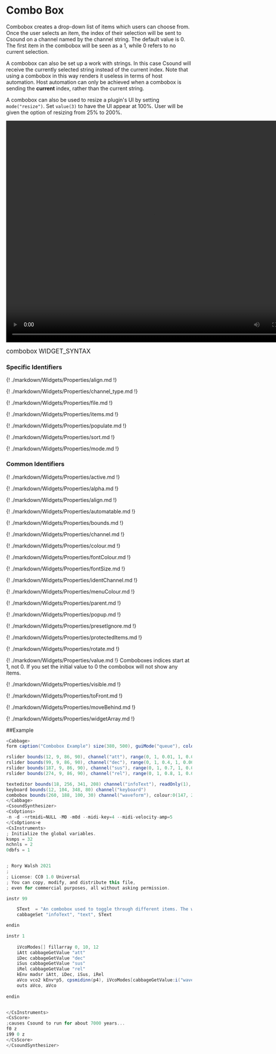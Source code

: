 # Combo Box

Combobox creates a drop-down list of items which users can choose from. Once the user selects an item, the index of their selection will be sent to Csound on a channel named by the channel string. The default value is 0. The first item in the combobox will be seen as a 1, while 0 refers to no current selection.

A combobox can also be set up a work with strings. In this case Csound will receive the currently selected string instead of the current index. Note that using a combobox in this way renders it useless in terms of host automation. Host automation can only be achieved when a combobox is sending the **current** index, rather than the current string.  

A combobox can also be used to resize a plugin's UI by setting `mode("resize")`. Set `value(3)` to have the UI appear at 100%. User will be given the option of resizing from 25% to 200%.

<video width="800" height="600" controls>
<source src="../../images/docs/combobox.mp4">
</video> 

<big></pre>
combobox WIDGET_SYNTAX
</pre></big>

### Specific Identifiers

{! ./markdown/Widgets/Properties/align.md !} 

{! ./markdown/Widgets/Properties/channel_type.md !} 

{! ./markdown/Widgets/Properties/file.md !} 

{! ./markdown/Widgets/Properties/items.md !} 

{! ./markdown/Widgets/Properties/populate.md !} 

{! ./markdown/Widgets/Properties/sort.md !} 

{! ./markdown/Widgets/Properties/mode.md !} 

### Common Identifiers
{! ./markdown/Widgets/Properties/active.md !}   

{! ./markdown/Widgets/Properties/alpha.md !}

{! ./markdown/Widgets/Properties/align.md !}  

{! ./markdown/Widgets/Properties/automatable.md !} 

{! ./markdown/Widgets/Properties/bounds.md !}   

{! ./markdown/Widgets/Properties/channel.md !} 

{! ./markdown/Widgets/Properties/colour.md !}   

{! ./markdown/Widgets/Properties/fontColour.md !}  

{! ./markdown/Widgets/Properties/fontSize.md !}  

{! ./markdown/Widgets/Properties/identChannel.md !}  

{! ./markdown/Widgets/Properties/menuColour.md !}   

{! ./markdown/Widgets/Properties/parent.md !} 

{! ./markdown/Widgets/Properties/popup.md !}  

{! ./markdown/Widgets/Properties/presetIgnore.md !} 

{! ./markdown/Widgets/Properties/protectedItems.md !} 

{! ./markdown/Widgets/Properties/rotate.md !}   

{! ./markdown/Widgets/Properties/value.md !}  Comboboxes indices start at 1, not 0. If you set the initial value to 0 the combobox will not show any items.

{! ./markdown/Widgets/Properties/visible.md !}   

{! ./markdown/Widgets/Properties/toFront.md !} 

{! ./markdown/Widgets/Properties/moveBehind.md !} 

{! ./markdown/Widgets/Properties/widgetArray.md !}  

<!--(End of identifiers)/-->

##Example
<!--(Widget Example)/-->
```csharp
<Cabbage>
form caption("Combobox Example") size(380, 500), guiMode("queue"), colour(2, 145, 209) pluginId("def1")

rslider bounds(12, 9, 86, 90), channel("att"), range(0, 1, 0.01, 1, 0.001), text("Att.")
rslider bounds(99, 9, 86, 90), channel("dec"), range(0, 1, 0.4, 1, 0.001), text("Dec.")
rslider bounds(187, 9, 86, 90), channel("sus"), range(0, 1, 0.7, 1, 0.001), text("Sus.")
rslider bounds(274, 9, 86, 90), channel("rel"), range(0, 1, 0.8, 1, 0.001), text("Rel.")

texteditor bounds(18, 256, 341, 208) channel("infoText"), readOnly(1), wrap(1), scrollbars(1)
keyboard bounds(12, 104, 348, 80) channel("keyboard")
combobox bounds(260, 188, 100, 30) channel("waveform"), colour:0(147, 210, 0), corners(5), items("Saw", "Square", "Triangle")
</Cabbage>
<CsoundSynthesizer>
<CsOptions>
-n -d -+rtmidi=NULL -M0 -m0d --midi-key=4 --midi-velocity-amp=5
</CsOptions>e
<CsInstruments>
; Initialize the global variables. 
ksmps = 32
nchnls = 2
0dbfs = 1


; Rory Walsh 2021 
;
; License: CC0 1.0 Universal
; You can copy, modify, and distribute this file, 
; even for commercial purposes, all without asking permission. 

instr 99

    SText  = "An combobox used to toggle through different items. The widget will send its current index to is associated channel, starting from 1*.\n\nIn this example an combobox can be used to select a given waveform. We can't just pass these indices to the vco2 opcode. Instead we use them as indices to simple array that hold the appropriate vco2 waveform modes.\n\n [A combobox always start with index 1, not 0]"
    cabbageSet "infoText", "text", SText

endin

instr 1
    
    iVcoModes[] fillarray 0, 10, 12    
    iAtt cabbageGetValue "att"
    iDec cabbageGetValue "dec"
    iSus cabbageGetValue "sus"
    iRel cabbageGetValue "rel"
    kEnv madsr iAtt, iDec, iSus, iRel
    aVco vco2 kEnv*p5, cpsmidinn(p4), iVcoModes[cabbageGetValue:i("waveform")-1]
    outs aVco, aVco    
    
endin


</CsInstruments>
<CsScore>
;causes Csound to run for about 7000 years...
f0 z
i99 0 z
</CsScore>
</CsoundSynthesizer>

```
<!--(End Widget Example)/-->
